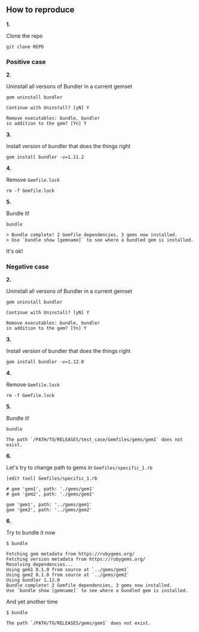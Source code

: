## How to reproduce

**1.**

Clone the repo

```
git clone REPO
```

### Positive case

**2.**

Uninstall all versons of Bundler in a current gemset

```
gem uninstall bundler

Continue with Uninstall? [yN] Y

Remove executables: bundle, bundler
in addition to the gem? [Yn] Y
```

**3.**

Install version of bundler that does the things right

```
gem install bundler -v=1.11.2
```

**4.**

Remove `Gemfile.lock`

```
rm -f Gemfile.lock
```

**5.**

Bundle it!

```
bundle

> Bundle complete! 2 Gemfile dependencies, 3 gems now installed.
> Use `bundle show [gemname]` to see where a bundled gem is installed.
```

It's ok!

### Negative case

**2.**

Uninstall all versons of Bundler in a current gemset

```
gem uninstall bundler

Continue with Uninstall? [yN] Y

Remove executables: bundle, bundler
in addition to the gem? [Yn] Y
```

**3.**

Install version of bundler that does the things right

```
gem install bundler -v=1.12.0
```

**4.**

Remove `Gemfile.lock`

```
rm -f Gemfile.lock
```

**5.**

Bundle it!

```
bundle

The path `/PATH/TO/RELEASES/test_case/Gemfiles/gems/gem1` does not exist.
```

**6.**

Let's try to change path to gems in `Gemfiles/specific_1.rb`

```
[edit tool] Gemfiles/specific_1.rb
```

```
# gem 'gem1', path: './gems/gem1'
# gem 'gem2', path: './gems/gem2'

gem 'gem1', path: '../gems/gem1'
gem 'gem2', path: '../gems/gem2'
```

**6.**

Try to bundle it now

```
$ bundle

Fetching gem metadata from https://rubygems.org/
Fetching version metadata from https://rubygems.org/
Resolving dependencies...
Using gem1 0.1.0 from source at `../gems/gem1`
Using gem2 0.1.0 from source at `../gems/gem2`
Using bundler 1.12.0
Bundle complete! 2 Gemfile dependencies, 3 gems now installed.
Use `bundle show [gemname]` to see where a bundled gem is installed.
```

And yet another time

```
$ bundle

The path `/PATH/TO/RELEASES/gems/gem1` does not exist.
```
